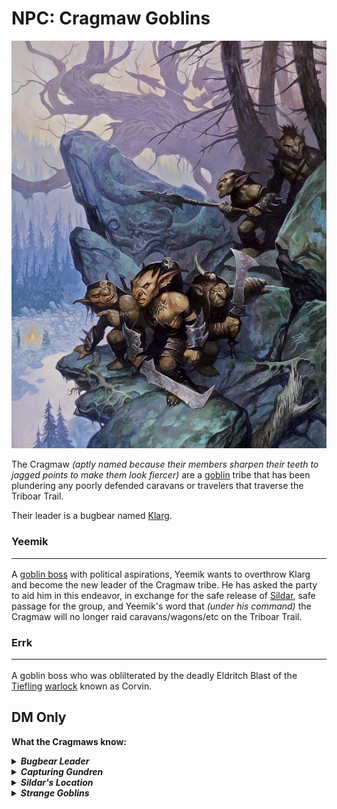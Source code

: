# NPC: Cragmaw Goblins

[![alt text](../media/chapter01/011-01-002.cragmaw-goblin-ambush.webp "The Cragmaw goblins love ambushing unsuspecting travelers in the wilderness")](../media/chapter01/011-01-002.cragmaw-goblin-ambush.webp)

The Cragmaw _(aptly named because their members sharpen their teeth to jagged points to make them look fiercer)_ are a [goblin](https://5e.tools/bestiary.html#goblin_mm) tribe that has been plundering any poorly defended caravans or travelers that traverse the Triboar Trail.

Their leader is a bugbear named [Klarg](./klarg.md).

### Yeemik <hr>
A [goblin boss](https://5e.tools/bestiary.html#goblin%20boss_mm) with political aspirations, Yeemik wants to overthrow Klarg and become the new leader of the Cragmaw tribe. He has asked the party to aid him in this endeavor, in exchange for the safe release of [Sildar](./sildar-hallwinter.md), safe passage for the group, and Yeemik's word that _(under his command)_ the Cragmaw will no longer raid caravans/wagons/etc on the Triboar Trail.

### Errk <hr>
A goblin boss who was oblilterated by the deadly Eldritch Blast of the [Tiefling](https://5e.tools/races.html#tiefling_phb) [warlock](https://5e.tools/classes.html#warlock_phb) known as Corvin. 

## DM Only
**What the Cragmaws know:**
<details>
<summary><em><strong>Bugbear Leader</strong></em></summary>
Their leader is a bugbear named Klarg. Klarg reports to King Grol, leader of the Cragmaw band, who dwells in Cragmaw Castle. <em>(The goblins can provide basic directions to Cragmaw Castle. It's about twenty miles northeast, in Neverwinter Wood.)</em><br /><br />
</details>
<details>
<summary><em><strong>Capturing Gundren</strong></em></summary>
Klarg received a messenger goblin from King Grol a few days ago. The messenger told him that someone named <em>"the Spider"</em> was paying the Cragmaws to capture Gundren Rockseeker and send him and anything he was carrying to King Grol. Klarg followed King Grol's orders. Gundren was ambushed and taken with his personal effects—including a map—to King Grol.<br /><br />
</details>
<details>
<summary><em><strong>Sildar's Location</strong></em></summary>
Gundren's human companion is being held in the <em>"eating cave"</em> <em><strong>(area H6)</strong></em>. About fifteen goblins currently dwell in this hideout.
</details>
<details>
<summary><em><strong>Strange Goblins</strong></em></summary>
Recently, strange goblins have sometimes joined the Cragmaws in their roadside ambushes, though not today. These strange goblins have elongated skulls, and glowing green energy surrounds their weapons when they attack.<br /><br />

The Cragmaw goblins don't know who these newcomers are; the new goblins simply cackle and leave after each attack. The Cragmaws are afraid of these strange goblins and think the characters should be, too. <em>(This is a reference to the psionic goblins that factor more prominently in later chapters.)</em>
</details>